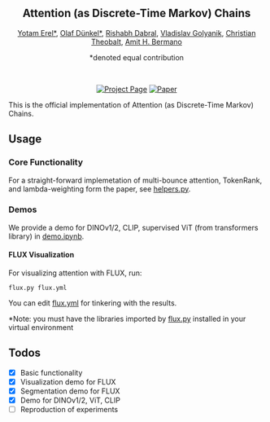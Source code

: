 <h2 align="center">Attention (as Discrete-Time Markov) Chains</h2>
<div align="center"> 
  <a href="https://yoterel.github.io/" target="_blank">Yotam Erel*</a>,
  <a href="https://odunkel.github.io" target="_blank">Olaf Dünkel*</a>, 
  <a href="https://rishabhdabral.github.io/" target="_blank">Rishabh Dabral</a>,</span>
  <a href="https://people.mpi-inf.mpg.de/~golyanik/" target="_blank">Vladislav Golyanik</a>,</span>
  <a href="https://people.mpi-inf.mpg.de/~theobalt/" target="_blank">Christian Theobalt</a>,</span>
  <a href="https://www.cs.tau.ac.il/~amberman/" target="_blank">Amit H. Bermano</a></span>
  
*denoted equal contribution
</div>

<br>

<div align="center">

[![Project Page](https://img.shields.io/badge/Project-Page-blue)](https://yoterel.github.io/attention_chains/)
[![Paper](https://img.shields.io/badge/arXiv-PDF-b31b1b)](https://arxiv.org/pdf/2507.17657)

</div>


This is the official implementation of Attention (as Discrete-Time Markov) Chains.

## Usage

### Core Functionality
For a straight-forward implemetation of multi-bounce attention, TokenRank, and lambda-weighting form the paper, see [helpers.py](https://github.com/yoterel/attention_chains_code/blob/main/helpers.py).

### Demos

We provide a demo for DINOv1/2, CLIP, supervised ViT (from transformers library) in [demo.ipynb](https://github.com/yoterel/attention_chains_code/blob/main/demo.ipynb).

#### FLUX Visualization

For visualizing attention with FLUX, run:

`flux.py flux.yml`

You can edit [flux.yml](https://github.com/yoterel/attention_chains_code/blob/main/flux.yml) for tinkering with the results.

*Note: you must have the libraries imported by [flux.py](https://github.com/yoterel/attention_chains_code/blob/main/flux.py) installed in your virtual environment

###

## Todos
- [x] Basic functionality
- [x] Visualization demo for FLUX
- [x] Segmentation demo for FLUX
- [x] Demo for DINOv1/2, ViT, CLIP
- [ ] Reproduction of experiments
